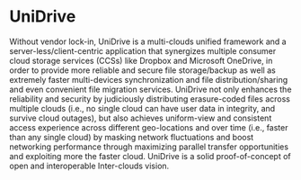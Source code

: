 # UniDrive
Without vendor lock-in, UniDrive is a multi-clouds unified framework and a server-less/client-centric application that synergizes multiple consumer cloud storage services (CCSs) like Dropbox and Microsoft OneDrive, in order to provide more reliable and secure file storage/backup as well as extremely faster multi-devices synchronization and file distribution/sharing and even convenient file migration services.
UniDrive not only enhances the reliability and security by judiciously distributing erasure-coded files across multiple clouds (i.e., no single cloud can have user data in integrity, and survive cloud outages), but also achieves uniform-view and consistent access experience across different geo-locations and over time (i.e., faster than any single cloud) by masking network fluctuations and boost networking performance through maximizing parallel transfer opportunities and exploiting more the faster cloud.
UniDrive is a solid proof-of-concept of open and interoperable Inter-clouds vision.
